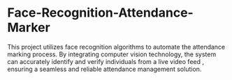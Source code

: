 # Face-Recognition-Attendance-Marker
This project utilizes  face recognition algorithms to automate the attendance marking process. By integrating computer vision technology, the system can accurately identify and verify individuals from a live video feed , ensuring a seamless and reliable attendance management solution.
